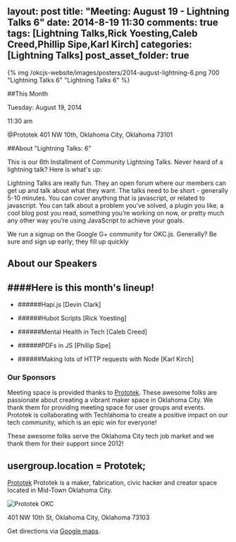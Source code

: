 layout: post
title: "Meeting: August 19 - Lightning Talks 6"
date: 2014-8-19 11:30
comments: true
tags: [Lightning Talks,Rick Yoesting,Caleb Creed,Phillip Sipe,Karl Kirch]
categories: [Lightning Talks]
post_asset_folder: true
---

{% img  /okcjs-website/images/posters/2014-august-lightning-6.png 700 "Lightning Talks 6" "Lightning Talks 6" %}

##This Month

Tuesday: August 19, 2014

11:30 am

@Prototek
401 NW 10th,
Oklahoma City, Oklahoma
73101


##About "Lightning Talks: 6"

This is our 6th Installment of Community Lightning Talks. Never heard of a lightning talk? Here is what's up:

Lightning Talks are really fun. They an open forum where our members can get up and talk about what they want. The talks need to be short - generally 5-10 minutes. You can cover anything that is javascript, or related to javascript. You can talk about a problem you've solved, a plugin you like, a cool blog post you read, something you’re working on now, or pretty much any other way you’re using JavaScript to achieve your goals.

We run a signup on the Google G+ community for OKC.js.  Generally? Be sure and sign up early; they fill up quickly

<!-- more -->

## About our Speakers

####Here is this month's lineup!
----------------------------------------------------------
- ######Hapi.js [Devin Clark]

- ######Hubot Scripts [Rick Yoesting]

- ######Mental Health in Tech [Caleb Creed]

- ######PDFs in JS [Phillip Sipe] 

- ######Making lots of HTTP requests with Node [Karl Kirch]

### Our Sponsors
Meeting space is provided thanks to [Prototek](http://www.prototekokc.com). These awesome folks are passionate about creating a vibrant maker space in Oklahoma City. We thank them for providing meeting space for user groups and events. Prototek is collaborating with Techlahoma to create a positive impact on our tech community, which is an epic win for everyone!

These awesome folks serve the Oklahoma City tech job market and we thank them for their support since 2012!

## usergroup.location = Prototek;


[Prototek](http://prototekokc.com/) Prototek is a maker, fabrication, civic hacker and creator space located in Mid-Town Oklahoma City.

![Prototek OKC](/okcjs-website/images/sponsors/prototek.png)

401 NW 10th St, Oklahoma City, Oklahoma 73103

Get directions via [Google maps](https://www.google.com/maps/place/401+NW+10th+St/@35.478527,-97.519417,17z/data=!3m1!4b1!4m2!3m1!1s0x87b21733fd30d655:0xce3a1cd9b95c8415).